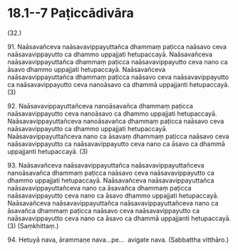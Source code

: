 

# 18.1--7 Paṭiccādivāra



(32.)

91\. Naāsavañceva naāsavavippayuttañca dhammaṃ paṭicca naāsavo ceva naāsavavippayutto ca dhammo uppajjati hetupaccayā. Naāsavañceva naāsavavippayuttañca dhammaṃ paṭicca naāsavavippayutto ceva nano ca āsavo dhammo uppajjati hetupaccayā. Naāsavañceva naāsavavippayuttañca dhammaṃ paṭicca naāsavo ceva naāsavavippayutto ca naāsavavippayutto ceva nanoāsavo ca dhammā uppajjanti hetupaccayā. (3)

92\. Naāsavavippayuttañceva nanoāsavañca dhammaṃ paṭicca naāsavavippayutto ceva nanoāsavo ca dhammo uppajjati hetupaccayā. Naāsavavippayuttañceva nanoāsavañca dhammaṃ paṭicca naāsavo ceva naāsavavippayutto ca dhammo uppajjati hetupaccayā. Naāsavavippayuttañceva nano ca āsavaṃ dhammaṃ paṭicca naāsavo ceva naāsavavippayutto ca naāsavavippayutto ceva nano ca āsavo ca dhammā uppajjanti hetupaccayā. (3)

93\. Naāsavañceva naāsavavippayuttañca naāsavavippayuttañceva nanoāsavañca dhammaṃ paṭicca naāsavo ceva naāsavavippayutto ca dhammo uppajjati hetupaccayā. Naāsavañceva naāsavavippayuttañca naāsavavippayuttañceva nano ca āsavañca dhammaṃ paṭicca naāsavavippayutto ceva nano ca āsavo dhammo uppajjati hetupaccayā. Naāsavañceva naāsavavippayuttañca naāsavavippayuttañceva nano ca āsavañca dhammaṃ paṭicca naāsavo ceva naāsavavippayutto ca naāsavavippayutto ceva nano ca āsavo ca dhammā uppajjanti hetupaccayā. (3) (Saṃkhittaṃ.)

94\. Hetuyā nava, ārammaṇe nava…pe…  avigate nava. (Sabbattha vitthāro.)




